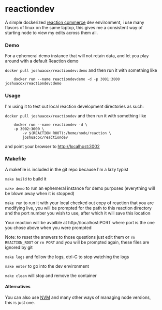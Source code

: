 # reactiondev

  A simple dockerized [reaction commerce](https://reactioncommerce.com/) dev environment, i use many flavors of linux on the same laptop, this gives me a consistent way of starting node to view my edits across them all.


### Demo

For a ephemeral demo instance that will not retain data, and let you
play around with a default Reaction demo

`docker pull joshuacox/reactiondev:demo`  and then run it with something like

```
	docker run --name reactiondevdemo -d -p 3001:3000 joshuacox/reactiondev:demo
```

### Usage

I'm using it to test out local reaction development directories as such:

`docker pull joshuacox/reactiondev`  and then run it with something like

```
	docker run --name reactiondev -d \
    -p 3002:3000 \
		-v $(REACTION_ROOT):/home/node/reaction \
		joshuacox/reactiondev
```

and point your browser to
[http://localhost:3002](http://localhost:3002)

### Makefile

A makefile is included in the git repo because I'm a lazy typist

`make build` to build it

`make demo` to run an ephemeral instance for demo purposes (everything
will be blown away when it is stopped)

`make run` to run it with your local checked out copy of reaction that
you are modifying live, you will be prompted for the path to this
reaction directory and the port number you wish to use, after which it will save this location

Your reaction will be availble at http://localhost:PORT where port is
the one you chose above when you were prompted

Note: to reset the answers to those questions just edit them or
`rm REACTION_ROOT` or `rm PORT`
and you will be prompted again, these files are ignored by git

`make logs` and follow the logs, ctrl-C to stop watching the logs

`make enter` to go into the dev environment

`make clean` will stop and remove the container

#### Alternatives

You can also use [NVM](https://github.com/creationix/nvm) and many other
ways of managing node versions, this is just one.
